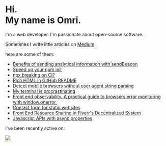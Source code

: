 # Hi.<br>My name is Omri.

I'm a web developer. I'm passionate about open-source software.

Sometimes I write little articles on [Medium](https://omrilotan.medium.com/).


here are some of them:

- [Benefits of sending analytical information with sendBeacon](https://medium.com/fiverr-engineering/benefits-of-sending-analytical-information-with-sendbeacon-a959cb206a7a)
- [Speed up your npm init](https://omrilotan.medium.com/speed-up-your-npm-init-db867e49b787)
- [npx breaking on CI?](https://omrilotan.medium.com/npx-breaking-on-ci-b9f3f61d4676)
- [Rich HTML in GitHub README](https://omrilotan.medium.com/rich-html-in-github-readme-bfb3de791441)
- [Detect mobile browsers without user agent string parsing](https://medium.com/fiverr-engineering/detect-mobile-browsers-without-user-agent-string-parsing-66e3694ce8cd)
- [My terminal is procrastinating ](https://omrilotan.medium.com/my-terminal-is-procrastinating-c4cd520c373c)
- [Front end observability. A practical guide to browsers error monitoring with window.onerror ‍](https://medium.com/fiverr-engineering/front-end-observability-a-practical-guide-to-browsers-error-monitoring-with-window-onerror-307f7a93deef)
- [Contact form for static websites](https://omrilotan.medium.com/contact-form-for-static-websites-56650393f78c)
- [Front End Resource Sharing in Fiverr's Decentralized System](https://medium.com/fiverr-engineering/front-end-dependency-sharing-19ed0ce9089e)
- [Javascript APIs with async properties](https://omrilotan.medium.com/javascript-async-variables-686dc5f03cb2)

I've been recently active on:

[![](https://github-readme-stats.vercel.app/api/pin/?username=ealush&repo=wait&show_owner=true)](https://github.com/ealush/wait)